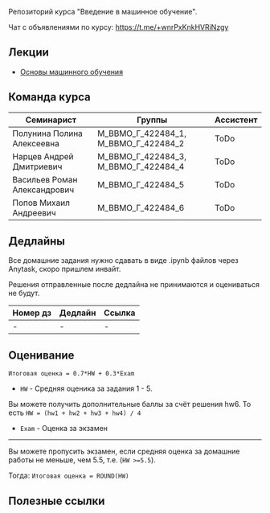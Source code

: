 Репозиторий курса "Введение в машинное обучение". 

Чат с объявлениями по курсу: https://t.me/+wnrPxKnkHVRiNzgy


## Лекции

- [Основы машинного обучения](ttps://edu.hse.ru/course/view.php?id=132854) 

## Команда курса


| Семинарист            | Группы              | Ассистент |
| --------------------- | ------------------- | --------- |
| Полунина Полина Алексеевна      | М_ВВМО_Г_422484_1, М_ВВМО_Г_422484_2      | ToDo      |
| Нарцев Андрей Дмитриевич       | М_ВВМО_Г_422484_3, М_ВВМО_Г_422484_4      | ToDo      |
| Васильев Роман Александрович          | М_ВВМО_Г_422484_5      | ToDo      |
| Попов Михаил Андреевич         | М_ВВМО_Г_422484_6      | ToDo      |


## Дедлайны 

Все домашние задания нужно сдавать в виде .ipynb файлов через Anytask, скоро пришлем инвайт. 

Решения отправленные после дедлайна не принимаются и оцениваться не будут.

| Номер дз | Дедлайн         | Ссылка                                                           |
| -------- | --------------- | ---------------------------------------------------------------- |
| -      | - | - |



## Оценивание

```Итоговая оценка = 0.7*HW + 0.3*Exam```

* `HW` - Средняя оценика за задания 1 - 5. 

Вы можете получить дополнительные баллы за счёт решения hw6. То есть `HW = (hw1 + hw2 + hw3 + hw4) / 4`


* `Exam` -  Оценка за экзамен
 ---
 
Вы можете пропусить экзамен, если средняя оценка за домашние работы не меньше, чем 5.5, т.е. (`HW >=5.5`). 

Тогда:
```Итоговая оценка = ROUND(HW)```



## Полезные ссылки
